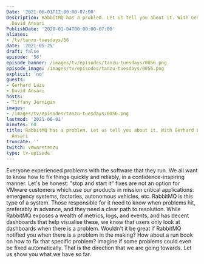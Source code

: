 ```yaml
---
Date: '2021-06-01T12:00:00-07:00'
Description: RabbitMQ has a problem. Let us tell you about it. With Gerhard Lazu &
  David Ansari
PublishDate: '2020-01-04T00:00:00-07:00'
aliases:
- /tv/tanzu-tuesdays/56
date: '2021-05-25'
draft: false
episode: '56'
episode_banner: /images/tv/episodes/tanzu-tuesdays/0056.png
episode_image: /images/tv/episodes/tanzu-tuesdays/0056.png
explicit: 'no'
guests:
- Gerhard Lazu
- David Ansari
hosts:
- Tiffany Jernigan
images:
- /images/tv/episodes/tanzu-tuesdays/0056.png
lastmod: '2021-06-01'
minutes: 60
title: RabbitMQ has a problem. Let us tell you about it. With Gerhard Lazu & David
  Ansari
truncate: ''
twitch: vmwaretanzu
type: tv-episode
---
```


Everyone experienced problems with the software that they run. We all want to know how to fix things quickly and reliably, in a confidence-inspiring manner. Let's be honest: "stop and start it" fixes are not an option for VMware customers which use our products in mission critical applications: emergency systems, factories, autonomous vehicles, etc.  RabbitMQ is this type of a system. Those responsible for it need to know when problems hit, preferably in advance, and they need a clear path to resolution. While RabbitMQ exposes a wealth of metrics, logs, and events, and has decent dashboards that help visualise these, we know that users only look at dashboards when there is a problem. Wouldn't it be great if RabbitMQ notified you when there is a problem in the making? How about a run book on how to fix that specific problem? Imagine if some problems could even be fixed automatically. That is the direction that we are going towards. Let us show you what we have so far.